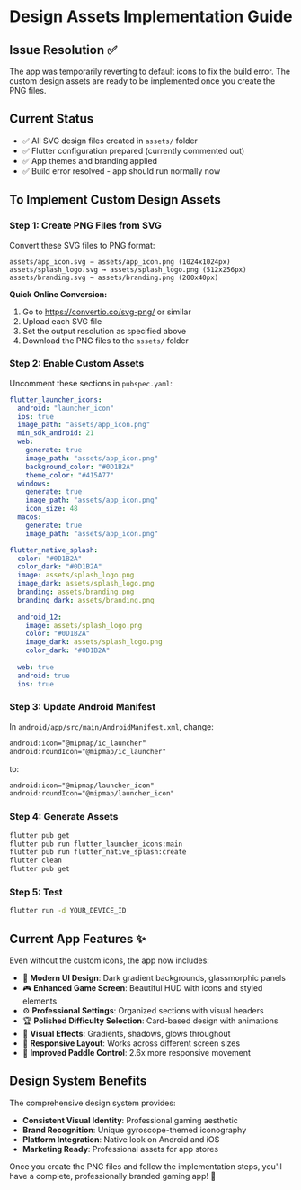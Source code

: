 # Design Assets Implementation Guide

## Issue Resolution ✅

The app was temporarily reverting to default icons to fix the build error. The custom design assets are ready to be implemented once you create the PNG files.

## Current Status
- ✅ All SVG design files created in `assets/` folder
- ✅ Flutter configuration prepared (currently commented out)
- ✅ App themes and branding applied
- ✅ Build error resolved - app should run normally now

## To Implement Custom Design Assets

### Step 1: Create PNG Files from SVG
Convert these SVG files to PNG format:

```
assets/app_icon.svg → assets/app_icon.png (1024x1024px)
assets/splash_logo.svg → assets/splash_logo.png (512x256px)
assets/branding.svg → assets/branding.png (200x40px)
```

**Quick Online Conversion:**
1. Go to https://convertio.co/svg-png/ or similar
2. Upload each SVG file
3. Set the output resolution as specified above
4. Download the PNG files to the `assets/` folder

### Step 2: Enable Custom Assets
Uncomment these sections in `pubspec.yaml`:

```yaml
flutter_launcher_icons:
  android: "launcher_icon"
  ios: true
  image_path: "assets/app_icon.png"
  min_sdk_android: 21
  web:
    generate: true
    image_path: "assets/app_icon.png"
    background_color: "#0D1B2A"
    theme_color: "#415A77"
  windows:
    generate: true
    image_path: "assets/app_icon.png"
    icon_size: 48
  macos:
    generate: true
    image_path: "assets/app_icon.png"

flutter_native_splash:
  color: "#0D1B2A"
  color_dark: "#0D1B2A"
  image: assets/splash_logo.png
  image_dark: assets/splash_logo.png
  branding: assets/branding.png
  branding_dark: assets/branding.png
  
  android_12:
    image: assets/splash_logo.png
    color: "#0D1B2A"
    image_dark: assets/splash_logo.png
    color_dark: "#0D1B2A"
  
  web: true
  android: true
  ios: true
```

### Step 3: Update Android Manifest
In `android/app/src/main/AndroidManifest.xml`, change:
```xml
android:icon="@mipmap/ic_launcher"
android:roundIcon="@mipmap/ic_launcher"
```
to:
```xml
android:icon="@mipmap/launcher_icon"
android:roundIcon="@mipmap/launcher_icon"
```

### Step 4: Generate Assets
```bash
flutter pub get
flutter pub run flutter_launcher_icons:main
flutter pub run flutter_native_splash:create
flutter clean
flutter pub get
```

### Step 5: Test
```bash
flutter run -d YOUR_DEVICE_ID
```

## Current App Features ✨

Even without the custom icons, the app now includes:
- 🎨 **Modern UI Design**: Dark gradient backgrounds, glassmorphic panels
- 🎮 **Enhanced Game Screen**: Beautiful HUD with icons and styled elements  
- ⚙️ **Professional Settings**: Organized sections with visual headers
- 🏆 **Polished Difficulty Selection**: Card-based design with animations
- 🌟 **Visual Effects**: Gradients, shadows, glows throughout
- 📱 **Responsive Layout**: Works across different screen sizes
- 🎯 **Improved Paddle Control**: 2.6x more responsive movement

## Design System Benefits

The comprehensive design system provides:
- **Consistent Visual Identity**: Professional gaming aesthetic
- **Brand Recognition**: Unique gyroscope-themed iconography  
- **Platform Integration**: Native look on Android and iOS
- **Marketing Ready**: Professional assets for app stores

Once you create the PNG files and follow the implementation steps, you'll have a complete, professionally branded gaming app! 🚀